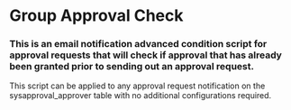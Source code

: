 # Group Approval Check

### This is an email notification advanced condition script for approval requests that will check if approval that has already been granted prior to sending out an approval request.

This script can be applied to any approval request notification on the sysapproval_approver table with no additional configurations required.
